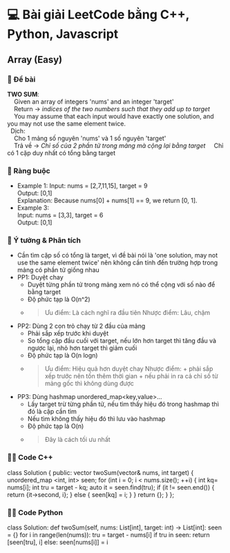 # 💻 Bài giải LeetCode bằng C++, Python, Javascript 

## Array (Easy)

### 🧠 Đề bài
**TWO SUM**:  
&nbsp;&nbsp;&nbsp;&nbsp;Given an array of integers 'nums' and an integer 'target'  
&nbsp;&nbsp;&nbsp;&nbsp;Return -> *indices of the two numbers such that they add up to target*  
&nbsp;&nbsp;&nbsp;&nbsp;You may assume that each input would have exactly one solution, and you may not use the same element twice.  
&nbsp;&nbsp;Dịch:  
&nbsp;&nbsp;&nbsp;&nbsp;Cho 1 mảng số nguyên 'nums' và 1 số nguyên 'target'  
&nbsp;&nbsp;&nbsp;&nbsp;Trả về -> *Chỉ số của 2 phần tử trong mảng mà cộng lại bằng target*
&nbsp;&nbsp;&nbsp;&nbsp;Chỉ có 1 cặp duy nhất có tổng bằng target 
### 📌 Ràng buộc
- Example 1:
Input: nums = [2,7,11,15], target = 9  
Output: [0,1]  
Explanation: Because nums[0] + nums[1] == 9, we return [0, 1].  
- Example 3:  
Input: nums = [3,3], target = 6  
Output: [0,1]  

### 🧩 Ý tưởng & Phân tích
- Cần tìm cặp số có tổng là target, vì đề bài nói là 'one solution, may not use the same element twice' nên
  không cần tính đến trường hợp trong mảng có phần tử giống nhau
- PP1: Duyệt chay
    - Duyệt từng phần tử trong mảng xem nó có thể cộng với số nào để bằng target
    - Độ phức tạp là O(n^2) 
    - > Ưu điểm: Là cách nghĩ ra đầu tiên
      > Nhược điểm: Lâu, chậm 
- PP2: Dùng 2 con trỏ chạy từ 2 đầu của mảng
    - Phải sắp xếp trước khi duyệt
    - So tổng cặp đầu cuối với target, nếu lớn hơn target thì tăng đầu và ngược lại, nhỏ hơn target thì giảm cuối
    - Độ phức tạp là O(n logn)
    - > Ưu điểm: Hiệu quả hơn duyệt chay
      > Nhược điểm: + phải sắp xếp trước nên tốn thêm thời gian
                    + nếu phải in ra cả chỉ số từ mảng gốc thì không dùng được
- PP3: Dùng hashmap unordered_map<key,value>...
    - Lấy target trừ từng phần tử, nếu tìm thấy hiệu đó trong hashmap thì đó là cặp cần tìm
    - Nếu tìm không thấy hiệu đó thì lưu vào hashmap
    - Độ phức tạp là O(n) 
    - > Đây là cách tối ưu nhất 
### 🧑‍💻 Code C++
class Solution {
public:
    vector<int> twoSum(vector<int>& nums, int target) {
        unordered_map <int, int> seen;
        for (int i = 0; i < nums.size(); ++i) {
          int kq= nums[i];
          int tru = target - kq;
          auto it = seen.find(tru);
          if (it != seen.end()) {
              return {it->second, i};
          } else {
              seen[kq] = i;
        }
    }
    return {};
    }
};

### 🧑‍💻 Code Python
class Solution:
    def twoSum(self, nums: List[int], target: int) -> List[int]:
        seen = {}
        for i in range(len(nums)):
            tru = target - nums[i]
            if tru in seen:
                return [seen[tru], i]
            else:
                seen[nums[i]] = i
